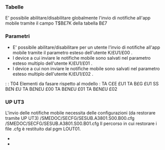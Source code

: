 
### Tabelle
E' possibile abilitare/disabilitare globalmente l'invio di notifiche all'app mobile tramite il campo T$B£7K della tabella B£7
### Parametri
* E' possibile abilitare/disabilitare per un utente l'invio di notifiche all'app mobile tramite il parametro esteso dell'utente K/£U1/£00 .
* I device a cui inviare le notifiche mobile sono salvati nel parametro esteso multiplo dell'utente K/£U1/£01 .
* I device a cui non inviare le notifiche mobile sono salvati nel parametro esteso multiplo dell'utente K/£U1/£02 .

 :  : T04 Elementi da fasare rispetto al modello : 
TA C£E £U1
TA B£G £U1
SS B£N £U
TA B£N£U £00
TA B£N£U £01
TA B£N£U £02

### UP UT3
L'invio delle notifiche mobile necessita delle configurazioni (da restorare tramite UP UT3)
 /SMEDOC/SECFG/SESUB.A3801.S00.B00.cfg
 /SMEDOC/SECFG/SESUB.A3801.S00.B01.cfg
Il percorso in cui restorare i file .cfg è restituito dal pgm LOUT01.

- [](Sorgenti/OJ/PGM/TSTK14)
- [](Sorgenti/OJ/PGM/TSTK17)
